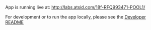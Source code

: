 App is running live at: http://labs.atsid.com/18f-RFQ993471-POOL1/

For development or to run the app locally, please see the [Developer README](https://github.com/atsid/18f-RFQ993471-POOL1/blob/master/DeveloperREADME.md)
